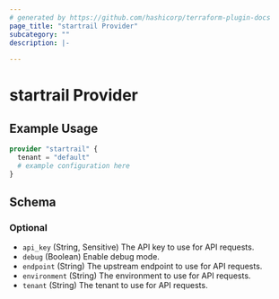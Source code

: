 ```yaml
---
# generated by https://github.com/hashicorp/terraform-plugin-docs
page_title: "startrail Provider"
subcategory: ""
description: |-
  
---
```


# startrail Provider



## Example Usage

```terraform
provider "startrail" {
  tenant = "default"
  # example configuration here
}
```

<!-- schema generated by tfplugindocs -->
## Schema

### Optional

- `api_key` (String, Sensitive) The API key to use for API requests.
- `debug` (Boolean) Enable debug mode.
- `endpoint` (String) The upstream endpoint to use for API requests.
- `environment` (String) The environment to use for API requests.
- `tenant` (String) The tenant to use for API requests.
